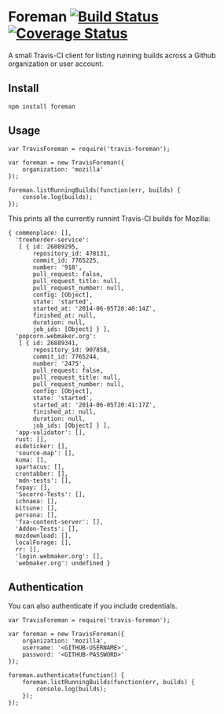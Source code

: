 # Foreman [![Build Status](https://travis-ci.org/rhyolight/travis-foreman.svg?branch=master)](https://travis-ci.org/rhyolight/travis-foreman) [![Coverage Status](https://coveralls.io/repos/rhyolight/travis-foreman/badge.png)](https://coveralls.io/r/rhyolight/travis-foreman)

A small Travis-CI client for listing running builds across a Github organization or user account.

## Install

    npm install foreman

## Usage

    var TravisForeman = require('travis-foreman');

    var foreman = new TravisForeman({
        organization: 'mozilla'
    });

    foreman.listRunningBuilds(function(err, builds) {
        console.log(builds);
    });

This prints all the currently runnint Travis-CI builds for Mozilla:

    { commonplace: [],
      'treeherder-service':
       [ { id: 26889295,
           repository_id: 478131,
           commit_id: 7765225,
           number: '918',
           pull_request: false,
           pull_request_title: null,
           pull_request_number: null,
           config: [Object],
           state: 'started',
           started_at: '2014-06-05T20:40:14Z',
           finished_at: null,
           duration: null,
           job_ids: [Object] } ],
      'popcorn.webmaker.org':
       [ { id: 26889341,
           repository_id: 907858,
           commit_id: 7765244,
           number: '2475',
           pull_request: false,
           pull_request_title: null,
           pull_request_number: null,
           config: [Object],
           state: 'started',
           started_at: '2014-06-05T20:41:17Z',
           finished_at: null,
           duration: null,
           job_ids: [Object] } ],
      'app-validator': [],
      rust: [],
      eideticker: [],
      'source-map': [],
      kuma: [],
      spartacus: [],
      crontabber: [],
      'mdn-tests': [],
      fxpay: [],
      'Socorro-Tests': [],
      ichnaea: [],
      kitsune: [],
      persona: [],
      'fxa-content-server': [],
      'Addon-Tests': [],
      mozdownload: [],
      localForage: [],
      rr: [],
      'login.webmaker.org': [],
      'webmaker.org': undefined }

## Authentication

You can also authenticate if you include credentials.

    var TravisForeman = require('travis-foreman');

    var foreman = new TravisForeman({
        organization: 'mozilla',
        username: '<GITHUB-USERNAME>',
        password: '<GITHUB-PASSWORD>'
    });

    foreman.authenticate(function() {
        foreman.listRunningBuilds(function(err, builds) {
            console.log(builds);
        });
    });
